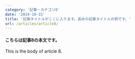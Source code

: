```yaml
---
category: '記事－カテゴリ8'
date: '2024-10-15'
title: '記事タイトルがここに入ります。長めの記事タイトルの例です。'
url: /articles/article8/
---
```


#### こちらは記事8の本文です。

This is the body of article 8.
